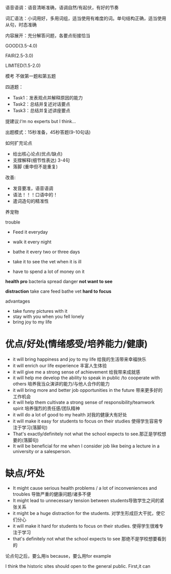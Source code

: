 语音语调：语音清晰准确，语调自然/有起伏，有好的节奏

词汇语法：小词用好，多用词组，适当使用有难度的词。单句结构正确，适当使用从句，时态准确

内容展开：充分解答问题，各要点衔接恰当

GOOD(3.5-4.0)

FAIR(2.5-3.0)

LIMITED(1.5-2.0)

模考 不做第一题和第五题

四道题：

* Task1：发表观点并解释原因的能力
* Task2：总结并复述对话要点
* Task3：总结并复述讲座要点

提建议:I‘m no experts but I think...

出题模式：15秒准备，45秒答题(9-10句话)

如何扩充论点

* 给出核心论点(优点/缺点)
* 支撑解释(细节性表达)   3-4句
* 落脚 (重申但不是重复)

改善:

* 发音要准，语音语调
* 语法！！！口语中的！
* 遣词造句的精准性

养宠物

trouble

* Feed it everyday

* walk it every night

* bathe it every two or three days

* take it to see the vet when it is ill

* have to spend a lot of money on it

**health pro** bacteria spread danger **not want to see**

**distraction** take care feed bathe vet **hard to focus**

advantages

* take funny pictures with it
* stay with you when you fell lonely
* bring joy to my life



# 优点/好处(情绪感受/培养能力/健康)

* it will bring happiness and joy to my life 给我的生活带来幸福快乐
* it will enrich our life experience 丰富人生体验
* it will give me a strong sense of achievement 给我带来成就感
* it will help me develop the ability to speak in public /to cooperate with others 培养我当众演讲的能力/与他人合作的能力
* it will bring more and better job opportunities in the future 带来更多好的工作机会
* it will help them cultivate a strong sense of responsibility/teamwork spirit 培养强烈的责任感/团队精神
* it will do a lot of good to my health 对我的健康大有好处
* it will make it easy for students to focus on their studies 使得学生容易专注于学习(落脚句)
* That's exactly/definitely not what the school expects to see.那正是学校想要的(落脚句)
* It will be beneficial for me when I consider job like being a lecture in a university or a salesperson.

# 缺点/坏处

* It might cause serious health problems / a lot of inconveniences and troubles 导致严重的健康问题/诸多不便
* It might lead to unnecessary tension between students导致学生之间的紧张关系
* it might be a huge distraction for the students. 对学生形成巨大干扰，使它们分心
* it will make it hard for students to focus on their studies. 使得学生很难专注于学习
* that's definitely not what the school expects to see 那绝不是学校想要看到的

论点句之后，要么用is because，要么用for example

I think the historic sites should open to the general public. First,it can

